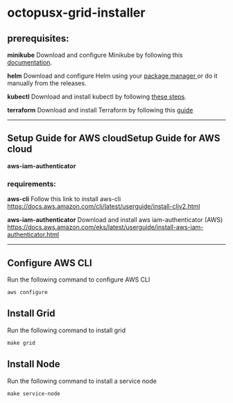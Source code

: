 
# octopusx-grid-installer


## prerequisites:

**minikube**
Download and configure Minikube by following this [documentation](https://kubernetes.io/docs/tasks/tools/install-minikube/ "documentation").

**helm**
Download and configure Helm using your [package manager ](https://github.com/helm/helm#install "package manager ")or do it manually from the releases.

**kubectl**
Download and install kubectl by following [these steps](https://kubernetes.io/docs/tasks/tools/install-kubectl/ "these steps").

**terraform**
Download and install Terraform by following this [guide](https://learn.hashicorp.com/tutorials/terraform/install-cli "guide")


------------


## Setup Guide for AWS cloudSetup Guide for AWS cloud
**aws-iam-authenticator**

### requirements:

**aws-cli**
Follow this link to install aws-cli
https://docs.aws.amazon.com/cli/latest/userguide/install-cliv2.html

**aws-iam-authenticator**
Download and install aws iam-authenticator (AWS)
  https://docs.aws.amazon.com/eks/latest/userguide/install-aws-iam-authenticator.html
  
  

------------

## Configure AWS CLI
Run the following command to configure AWS CLI

    aws configure

## Install Grid
Run the following command to install grid


    make grid
 
 
 ## Install Node
Run the following command to install a service node


    make service-node
 